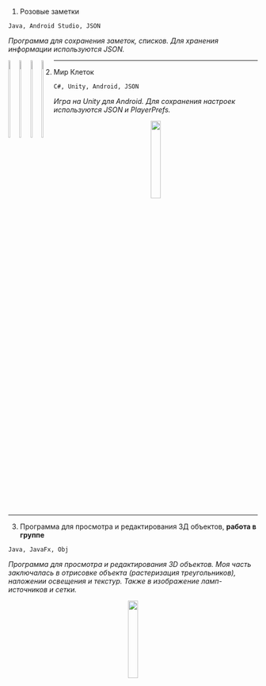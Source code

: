 1. Розовые заметки

```Java, Android Studio, JSON```

*Программа для сохранения заметок, списков. Для хранения информации используются JSON.*

<div style="float: left;">
    <img style="width: 20%;" src="https://github.com/123abc1920/123abc1920/blob/main/res/pinkNotes/1.png"/>
    <img style="width: 20%;" src="https://github.com/123abc1920/123abc1920/blob/main/res/pinkNotes/3.png"/>
    <img style="width: 20%;" src="https://github.com/123abc1920/123abc1920/blob/main/res/pinkNotes/4.png"/>
    <img style="width: 20%;" src="https://github.com/123abc1920/123abc1920/blob/main/res/pinkNotes/5.png"/>
</div>

***

2. Мир Клеток

```C#, Unity, Android, JSON```

*Игра на Unity для Android. Для сохранения настроек используются JSON и PlayerPrefs.*

<div style="text-align: center;">
    <img style="width: 20%;" src="https://github.com/123abc1920/123abc1920/blob/main/res/worldOfCells/trailer.gif"/>
</div>

***
3. Программа для просмотра и редактирования 3Д объектов, __работа в группе__

```Java, JavaFx, Obj```

*Программа для просмотра и редактирования 3D объектов. Моя часть заключалась в отрисовке объекта (растеризация треугольников), наложении освещения и текстур. Также в изображение ламп-источников и сетки.*

<div style="text-align: center;">
    <img style="width: 20%;" src="https://github.com/123abc1920/123abc1920/blob/main/res/3D/3video.gif"/>
</div>

<!--
**123abc1920/123abc1920** is a ✨ _special_ ✨ repository because its `README.md` (this file) appears on your GitHub profile.

Here are some ideas to get you started:

- 🔭 I’m currently working on ...
- 🌱 I’m currently learning ...
- 👯 I’m looking to collaborate on ...
- 🤔 I’m looking for help with ...
- 💬 Ask me about ...
- 📫 How to reach me: ...
- 😄 Pronouns: ...
- ⚡ Fun fact: ...
-->
